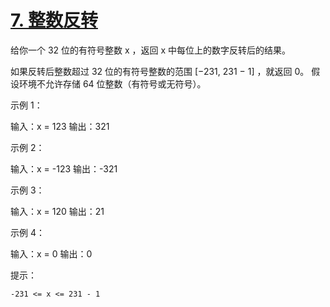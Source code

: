 # [7. 整数反转](https://leetcode-cn.com/problems/reverse-integer/)

给你一个 32 位的有符号整数 x ，返回 x 中每位上的数字反转后的结果。

如果反转后整数超过 32 位的有符号整数的范围 [−231,  231 − 1] ，就返回 0。
假设环境不允许存储 64 位整数（有符号或无符号）。

示例 1：

输入：x = 123
输出：321

示例 2：

输入：x = -123
输出：-321

示例 3：

输入：x = 120
输出：21

示例 4：

输入：x = 0
输出：0

 

提示：

    -231 <= x <= 231 - 1

